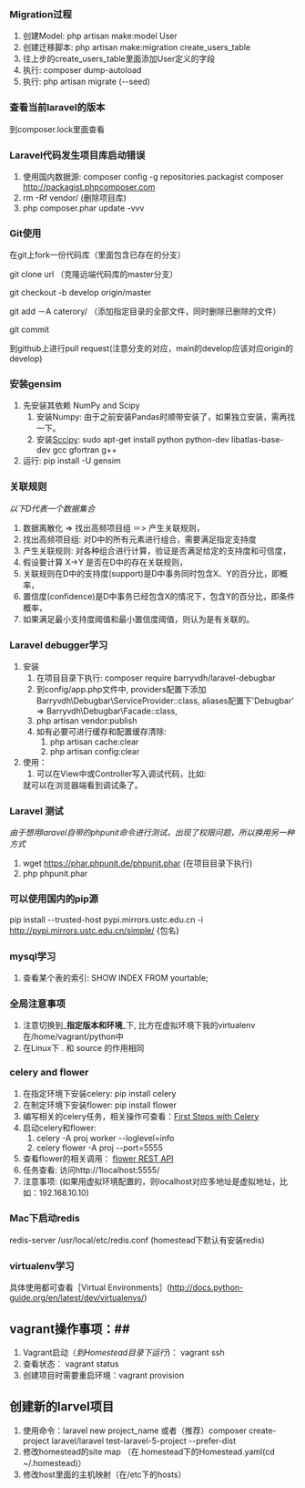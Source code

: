 ### Migration过程 ###
1. 创建Model: php artisan make:model User
2. 创建迁移脚本: php artisan make:migration create_users_table
3. 往上步的create_users_table里面添加User定义的字段
4. 执行: composer dump-autoload
5. 执行: php artisan migrate (--seed)

### 查看当前laravel的版本 ###
到composer.lock里面查看

### Laravel代码发生项目库启动错误 ###
1. 使用国内数据源: composer config -g repositories.packagist composer http://packagist.phpcomposer.com
2. rm -Rf vendor/ (删除项目库)
3. php composer.phar update -vvv

### Git使用 ###
在git上fork一份代码库（里面包含已存在的分支）

git clone url （克隆远端代码库的master分支）

git checkout -b develop origin/master

git add －A caterory/ （添加指定目录的全部文件，同时删除已删除的文件）

git commit

到github上进行pull request(注意分支的对应，main的develop应该对应origin的develop)

### 安装gensim ###
1. 先安装其依赖 NumPy and Scipy
	1. 安装Numpy: 由于之前安装Pandas时顺带安装了，如果独立安装，需再找一下。
	2. 安装[Sccipy](https://github.com/scipy/scipy/blob/master/INSTALL.rst.txt#id8):
	sudo apt-get install python python-dev libatlas-base-dev gcc gfortran g++
2. 运行: pip install -U gensim

### 关联规则 ###
_以下D代表一个数据集合_

1. 数据离散化 => 找出高频项目组 ＝> 产生关联规则，
2. 找出高频项目组: 对D中的所有元素进行组合，需要满足指定支持度
3. 产生关联规则:  对各种组合进行计算，验证是否满足给定的支持度和可信度，
4. 假设要计算 X->Y 是否在D中的存在关联规则，
5. 关联规则在D中的支持度(support)是D中事务同时包含X、Y的百分比，即概率，
6. 置信度(confidence)是D中事务已经包含X的情况下，包含Y的百分比，即条件概率，
7. 如果满足最小支持度阈值和最小置信度阈值，则认为是有关联的。

### Laravel debugger学习 ###
1. 安装
	1. 在项目目录下执行: composer require barryvdh/laravel-debugbar
	2. 到config/app.php文件中, providers配置下添加Barryvdh\Debugbar\ServiceProvider::class,
		aliases配置下'Debugbar' => Barryvdh\Debugbar\Facade::class,
	3. php artisan vendor:publish
	4. 如有必要可进行缓存和配置缓存清除:
		1. php artisan cache:clear 
		2. php artisan config:clear
2. 使用：
	1. 可以在View中或Controller写入调试代码，比如:
	<?php Debugbar::info(‘Debug'); ?>
	就可以在浏览器端看到调试条了。
	
### Laravel 测试 ###
_由于想用laravel自带的phpunit命令进行测试，出现了权限问题，所以换用另一种方式_
1. wget https://phar.phpunit.de/phpunit.phar (在项目目录下执行)
2. php phpunit.phar

### 可以使用国内的pip源 ###
pip install --trusted-host pypi.mirrors.ustc.edu.cn -i http://pypi.mirrors.ustc.edu.cn/simple/ {包名}

### mysql学习 ###
1. 查看某个表的索引: SHOW INDEX FROM yourtable;

### 全局注意事项 ###
1. 注意切换到_**指定版本和环境**_下, 比方在虚拟环境下我的virtualenv在/home/vagrant/python中
2. 在Linux下 . 和 source 的作用相同 


### celery and flower ###
1. 在指定环境下安装celery: pip install celery
2. 在制定环境下安装flower: pip install flower
3. 编写相关的celery任务，相关操作可查看：[First Steps with Celery](http://celery.readthedocs.org/en/latest/getting-started/first-steps-with-celery.html)
3. 启动celery和flower: 
	1. celery -A proj worker --loglevel=info
	2. celery flower -A proj --port=5555
4. 查看flower的相关调用： [flower REST API](http://nbviewer.ipython.org/github/mher/flower/blob/master/docs/api.ipynb)
5. 任务查看: 访问http://1localhost:5555/
6. 注意事项: (如果用虚拟环境配置的，则localhost对应多地址是虚拟地址，比如：192.168.10.10)

### Mac下启动redis ###
redis-server /usr/local/etc/redis.conf
(homestead下默认有安装redis)

### virtualenv学习 ###
具体使用都可查看［Virtual Environments］(http://docs.python-guide.org/en/latest/dev/virtualenvs/)

## vagrant操作事项：##
1. Vagrant启动（_到Homestead目录下运行_)： vagrant ssh
2. 查看状态： vagrant status
3. 创建项目时需要重启环境：vagrant provision

## 创建新的larvel项目 ##
1. 使用命令：laravel new project_name
	或者（推荐）composer create-project laravel/laravel test-laravel-5-project --prefer-dist 
2. 修改homestead的site map （在.homestead下的Homestead.yaml(cd ~/.homestead)）
3. 修改host里面的主机映射（在/etc下的hosts）
